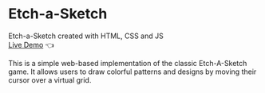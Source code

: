 # Etch-a-Sketch

Etch-a-Sketch created with HTML, CSS and JS  
[Live Demo](https://pintyapintya.github.io/etch-a-sketch/) :point_left:

This is a simple web-based implementation of the classic Etch-A-Sketch game. It allows users to draw colorful patterns and designs by moving their cursor over a virtual grid.
